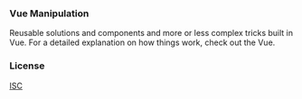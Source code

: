 ### Vue Manipulation
Reusable solutions and components and more or less complex tricks built in Vue. For a detailed explanation on how things work, check out the Vue.

### License
[ISC](https://github.com/adrienloup/javascript-vanilla-sample/blob/master/LICENSE.md)
